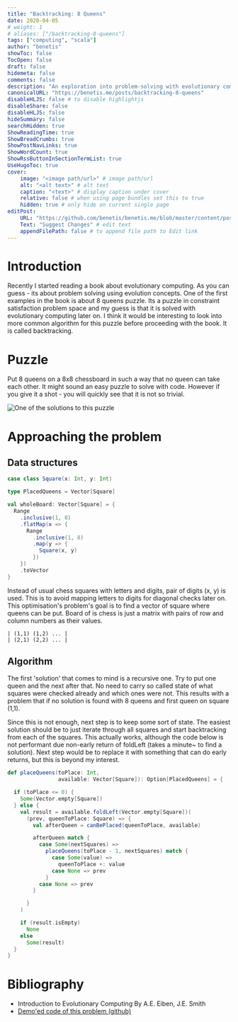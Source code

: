 ```yaml
---
title: "Backtracking: 8 Queens"
date: 2020-04-05
# weight: 1
# aliases: ["/backtracking-8-queens"]
tags: ["computing", "scala"]
author: "benetis"
showToc: false
TocOpen: false
draft: false
hidemeta: false
comments: false
description: "An exploration into problem-solving with evolutionary computing, focusing on the 8 queens puzzle and backtracking algorithm."
canonicalURL: "https://benetis.me/posts/backtracking-8-queens"
disableHLJS: false # to disable highlightjs
disableShare: false
disableHLJS: false
hideSummary: false
searchHidden: true
ShowReadingTime: true
ShowBreadCrumbs: true
ShowPostNavLinks: true
ShowWordCount: true
ShowRssButtonInSectionTermList: true
UseHugoToc: true
cover:
    image: "<image path/url>" # image path/url
    alt: "<alt text>" # alt text
    caption: "<text>" # display caption under cover
    relative: false # when using page bundles set this to true
    hidden: true # only hide on current single page
editPost:
    URL: "https://github.com/benetis/benetis.me/blob/master/content/posts/backtracking-8-queens.md"
    Text: "Suggest Changes" # edit text
    appendFilePath: false # to append file path to Edit link
---
```


# Introduction

Recently I started reading a book about evolutionary computing. As you can guess - its about problem solving using evolution concepts. One of the first examples in the book is about 8 queens puzzle. Its a puzzle in constraint satisfaction problem space and my guess is that it is solved with evolutionary computing later on. I think it would be interesting to look into more common algorithm for this puzzle before proceeding with the book. It is called backtracking.

# Puzzle

Put 8 queens on a 8x8 chessboard in such a way that no queen can take each other. It might sound an easy puzzle to solve with code. However if you give it a shot - you will quickly see that it is not so trivial.

![One of the solutions to this puzzle](/images/2020/backtracking/8queens.png)

# Approaching the problem

## Data structures

```scala
case class Square(x: Int, y: Int)

type PlacedQueens = Vector[Square]

val wholeBoard: Vector[Square] = {
  Range
    .inclusive(1, 8)
    .flatMap(x => {
      Range
        .inclusive(1, 8)
        .map(y => {
          Square(x, y)
        })
    })
    .toVector
}
```

Instead of usual chess squares with letters and digits, pair of digits (x, y) is used. This is to avoid mapping letters to digits for diagonal checks later on. This optimisation's problem's goal is to find a vector of square where queens can be put. Board of is chess is just a matrix with pairs of row and column numbers as their values.

```
| (1,1) (1,2) ... |
| (2,1) (2,2) ... |
```

## Algorithm

The first 'solution' that comes to mind is a recursive one. Try to put one queen and the next after that. No need to carry so called state of what squares were checked already and which ones were not. This results with a problem that if no solution is found with 8 queens and first queen on square (1,1).

Since this is not enough, next step is to keep some sort of state. The easiest solution should be to just iterate through all squares and start backtracking from each of the squares. This actually works, although the code below is not performant due non-early return of foldLeft (takes a minute~ to find a solution). Next step would be to replace it with something that can do early returns, but this is beyond my interest.

```scala
def placeQueens(toPlace: Int,
                available: Vector[Square]): Option[PlacedQueens] = {

  if (toPlace <= 0) {
    Some(Vector.empty[Square])
  } else {
    val result = available.foldLeft(Vector.empty[Square])(
      (prev, queenToPlace: Square) => {
        val afterQueen = canBePlaced(queenToPlace, available)

        afterQueen match {
          case Some(nextSquares) =>
            placeQueens(toPlace - 1, nextSquares) match {
              case Some(value) =>
                queenToPlace +: value
              case None => prev
            }
          case None => prev
        }

      }
    )

    if (result.isEmpty)
      None
    else
      Some(result)
  }
}
```

# Bibliography

- Introduction to Evolutionary Computing By A.E. Eiben, J.E. Smith
- [Demo'ed code of this problem (github)](https://github.com/benetis/didactic-computing-machine/blob/master/software-and-math-exercises/constraint-satisfaction/src/main/scala/me/benetis/Main.scala)
